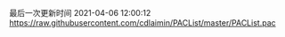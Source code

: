 最后一次更新时间 2021-04-06 12:00:12
https://raw.githubusercontent.com/cdlaimin/PACList/master/PACList.pac

